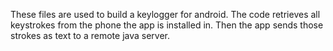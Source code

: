 These files are used to build a keylogger for android.
The code retrieves all keystrokes from the phone the app is installed in. Then the app sends those strokes as text to a remote java server.
